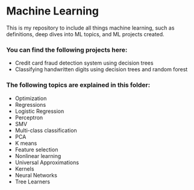 # Machine Learning
This is my repository to include all things machine learning, such as definitions, deep dives into ML topics, and ML projects created.  

### You can find the following projects here:  
* Credit card fraud detection system using decision trees 
* Classifying handwritten digits using decision trees and random forest
    
### The following topics are explained in this folder:
* Optimization
* Regressions
* Logistic Regression
* Perceptron
* SMV
* Multi-class classification
* PCA
* K means
* Feature selection
* Nonlinear learning
* Universal Approximations
* Kernels
* Neural Networks
* Tree Learners
